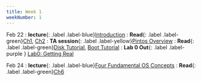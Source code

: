 ```yaml
---
title: Week 1
weekNumber: 1
---
```


Feb 22
: **lecture**{: .label .label-blue}[Introduction](/sp22/assets/slides/lec01_introduction.pdf)
  : **Read**{: .label .label-green}[Ch1](https://pages.cs.wisc.edu/~remzi/OSTEP/dialogue-threeeasy.pdf), [Ch2](https://pages.cs.wisc.edu/~remzi/OSTEP/intro.pdf)
: **TA session**{: .label .label-yellow}[Pintos Overview](/sp22/assets/slides/TA_session1.pdf)
  : **Read**{: .label .label-green}[Disk Tutorial](https://linuxjourney.com/lesson/anatomy-of-a-disk), [Boot Tutorial](https://linuxjourney.com/lesson/boot-process-overview)
: **Lab 0 Out**{: .label .label-purple } [Lab0: Getting Real](https://alfredthiel.gitbook.io/pintosbook/project-description/lab0-booting)

Feb 24
: **lecture**{: .label .label-blue}[Four Fundamental OS Concepts](/sp22/assets/slides/lec02_concepts.pdf)
  : **Read**{: .label .label-green}[Ch6](https://pages.cs.wisc.edu/~remzi/OSTEP/cpu-mechanisms.pdf)
